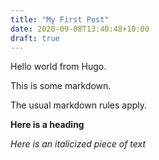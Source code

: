 ```yaml
---
title: "My First Post"
date: 2020-09-08T13:40:48+10:00
draft: true
---
```


Hello world from Hugo.

This is some markdown.

The usual markdown rules apply.

**Here is a heading**

*Here is an italicized piece of text*